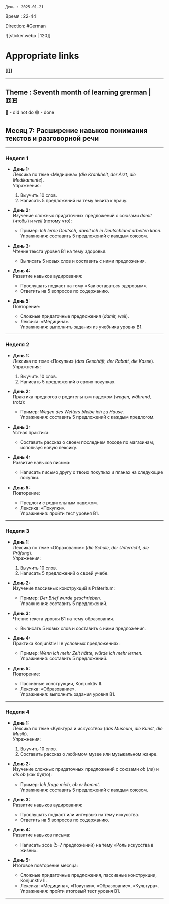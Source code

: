 	День : 2025-01-21 
Время : 22-44

 Direction: #German  

![[sticker.webp | 120]]
# Appropriate links
#### [[]]

---
 ##  Theme : Seventh month of learning grerman | 🇩🇪

🔴 - did not do 
🟢 - done

## **Месяц 7: Расширение навыков понимания текстов и разговорной речи**

---

### **Неделя 1**

- **День 1:**  
    Лексика по теме «Медицина» (_die Krankheit, der Arzt, die Medikamente_).  
    Упражнения:
    
    1. Выучить 10 слов.
    2. Написать 5 предложений на тему визита к врачу.
- **День 2:**  
    Изучение сложных придаточных предложений с союзами _damit_ (чтобы) и _weil_ (потому что):
    
    - Пример: _Ich lerne Deutsch, damit ich in Deutschland arbeiten kann._  
        Упражнения: составить 5 предложений с каждым союзом.
- **День 3:**  
    Чтение текста уровня B1 на тему здоровья.
    
    - Выписать 5 новых слов и составить с ними предложения.
- **День 4:**  
    Развитие навыков аудирования:
    
    - Прослушать подкаст на тему «Как оставаться здоровым».
    - Ответить на 5 вопросов по содержанию.
- **День 5:**  
    Повторение:
    
    - Сложные придаточные предложения (_damit, weil_).
    - Лексика: «Медицина».  
        Упражнения: выполнить задания из учебника уровня B1.

---

### **Неделя 2**

- **День 1:**  
    Лексика по теме «Покупки» (_das Geschäft, der Rabatt, die Kasse_).  
    Упражнения:
    
    1. Выучить 10 слов.
    2. Написать 5 предложений о своих покупках.
- **День 2:**  
    Практика предлогов с родительным падежом (_wegen, während, trotz_):
    
    - Пример: _Wegen des Wetters bleibe ich zu Hause._  
        Упражнения: составить 5 предложений с каждым предлогом.
- **День 3:**  
    Устная практика:
    
    - Составить рассказ о своем последнем походе по магазинам, используя новую лексику.
- **День 4:**  
    Развитие навыков письма:
    
    - Написать письмо другу о твоих покупках и планах на следующие покупки.
- **День 5:**  
    Повторение:
    
    - Предлоги с родительным падежом.
    - Лексика: «Покупки».  
        Упражнения: пройти тест уровня B1.

---

### **Неделя 3**

- **День 1:**  
    Лексика по теме «Образование» (_die Schule, der Unterricht, die Prüfung_).  
    Упражнения:
    
    1. Выучить 10 слов.
    2. Написать 5 предложений о своей учебе.
- **День 2:**  
    Изучение пассивных конструкций в Präteritum:
    
    - Пример: _Der Brief wurde geschrieben._  
        Упражнения: составить 5 предложений.
- **День 3:**  
    Чтение текста уровня B1 на тему образования.
    
    - Выписать 5 новых слов и составить с ними предложения.
- **День 4:**  
    Практика Konjunktiv II в условных предложениях:
    
    - Пример: _Wenn ich mehr Zeit hätte, würde ich mehr lernen._  
        Упражнения: составить 5 предложений.
- **День 5:**  
    Повторение:
    
    - Пассивные конструкции, Konjunktiv II.
    - Лексика: «Образование».  
        Упражнения: выполнить задания уровня B1.

---

### **Неделя 4**

- **День 1:**  
    Лексика по теме «Культура и искусство» (_das Museum, die Kunst, die Musik_).  
    Упражнения:
    
    1. Выучить 10 слов.
    2. Составить рассказ о любимом музее или музыкальном жанре.
- **День 2:**  
    Изучение сложных придаточных предложений с союзами _ob_ (ли) и _als ob_ (как будто):
    
    - Пример: _Ich frage mich, ob er kommt._  
        Упражнения: составить 5 предложений с каждым союзом.
- **День 3:**  
    Развитие навыков аудирования:
    
    - Прослушать подкаст или интервью на тему искусства.
    - Ответить на 5 вопросов по содержанию.
- **День 4:**  
    Развитие навыков письма:
    
    - Написать эссе (5–7 предложений) на тему «Роль искусства в жизни».
- **День 5:**  
    Итоговое повторение месяца:
    
    - Сложные придаточные предложения, пассивные конструкции, Konjunktiv II.
    - Лексика: «Медицина», «Покупки», «Образование», «Культура».  
        Упражнения: пройти итоговый тест уровня B1.





---

